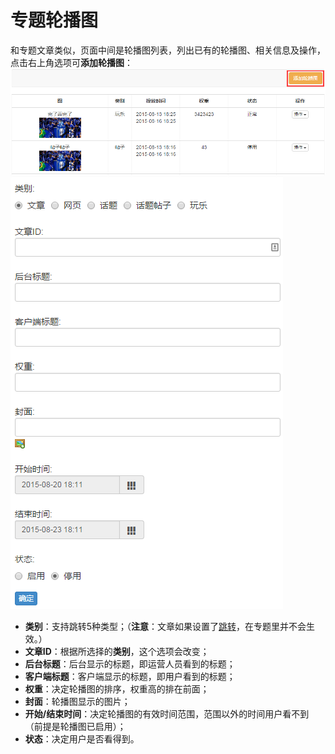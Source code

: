 # 专题轮播图

和专题文章类似，页面中间是轮播图列表，列出已有的轮播图、相关信息及操作，点击右上角选项可**添加轮播图**：
![](img/13-14.png)
![](img/13-15.png)

- **类别**：支持跳转5种类型；（**注意**：文章如果设置了[跳转](chapter09.html)，在专题里并不会生效。）
- **文章ID**：根据所选择的**类别**，这个选项会改变；
- **后台标题**：后台显示的标题，即运营人员看到的标题；
- **客户端标题**：客户端显示的标题，即用户看到的标题；
- **权重**：决定轮播图的排序，权重高的排在前面；
- **封面**：轮播图显示的图片；
- **开始/结束时间**：决定轮播图的有效时间范围，范围以外的时间用户看不到（前提是轮播图已启用）；
- **状态**：决定用户是否看得到。
